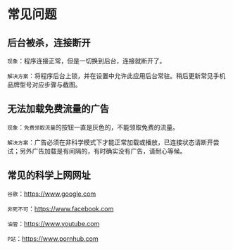 # 常见问题 #

## 后台被杀，连接断开 ##

`现象`：程序连接正常，但是一切换到后台，连接就断开了。

`解决方案`：将程序后台上锁，并在设置中允许此应用后台常驻。稍后更新常见手机品牌型号对应步骤与截图。

## 无法加载免费流量的广告 ##

`现象`：`免费领取流量`的按钮一直是灰色的，不能领取免费的流量。

`解决方案`：广告必须在非科学模式下才能正常加载或播放，已连接状态请断开尝试；另外广告加载是有间隔的，有时确实没有广告，请耐心等候。

## 常见的科学上网网址 ##

`谷歌`：https://www.google.com

`非死不可`：https://www.facebook.com 

`油管`：https://www.youtube.com

`P站`：https://www.pornhub.com